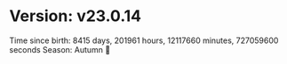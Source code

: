 # Version: v23.0.14
Time since birth: 8415 days, 201961 hours, 12117660 minutes, 727059600 seconds
Season: Autumn 🍁

